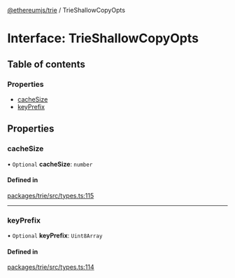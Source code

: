 [@ethereumjs/trie](../README.md) / TrieShallowCopyOpts

# Interface: TrieShallowCopyOpts

## Table of contents

### Properties

- [cacheSize](TrieShallowCopyOpts.md#cachesize)
- [keyPrefix](TrieShallowCopyOpts.md#keyprefix)

## Properties

### cacheSize

• `Optional` **cacheSize**: `number`

#### Defined in

[packages/trie/src/types.ts:115](https://github.com/ethereumjs/ethereumjs-monorepo/blob/master/packages/trie/src/types.ts#L115)

___

### keyPrefix

• `Optional` **keyPrefix**: `Uint8Array`

#### Defined in

[packages/trie/src/types.ts:114](https://github.com/ethereumjs/ethereumjs-monorepo/blob/master/packages/trie/src/types.ts#L114)
